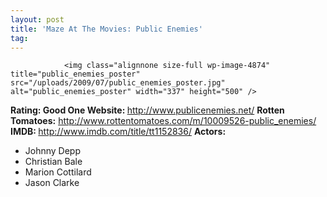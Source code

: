 ```yaml
---
layout: post
title: 'Maze At The Movies: Public Enemies'
tag: 
---
```



                <img class="alignnone size-full wp-image-4874" title="public_enemies_poster" src="/uploads/2009/07/public_enemies_poster.jpg" alt="public_enemies_poster" width="337" height="500" />
<p><strong>Rating: Good One
Website: </strong><a href="http://www.publicenemies.net/"><a href="http://www.publicenemies.net/">http://www.publicenemies.net/</a></a>
<strong>Rotten Tomatoes:</strong> <a href="http://www.rottentomatoes.com/m/10009526-public_enemies/"><a href="http://www.rottentomatoes.com/m/10009526-public_enemies/">http://www.rottentomatoes.com/m/10009526-public_enemies/</a></a>
<strong>IMDB: </strong><a href="http://www.imdb.com/title/tt1152836/"><a href="http://www.imdb.com/title/tt1152836/">http://www.imdb.com/title/tt1152836/</a></a>
<strong>Actors:</strong></p>
<ul>
    <li>Johnny Depp</li>
    <li>Christian Bale</li>
    <li>Marion Cottilard</li>
    <li>Jason Clarke</li>
</ul>
            
